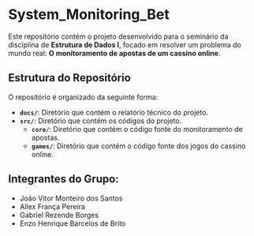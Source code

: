 # System_Monitoring_Bet
Este repositório contém o projeto desenvolvido para o seminário da disciplina de **Estrutura de Dados I**, focado em resolver um problema do mundo real: **O monitoramento de apostas de um cassino online**.

## Estrutura do Repositório

O repositório é organizado da seguinte forma:

- **`docs/`**: Diretório que contém o relatório técnico do projeto.
- **`src/`**: Diretório que contém os códigos do projeto.
  - **`core/`**: Diretório que contém o código fonte do monitoramento de apostas.
  - **`games/`**: Diretório que contém o código fonte dos jogos do cassino online.

## Integrantes do Grupo:
* João Vitor Monteiro dos Santos
* Allex França Pereira
* Gabriel Rezende Borges
* Enzo Henrique Barcelos de Brito  
